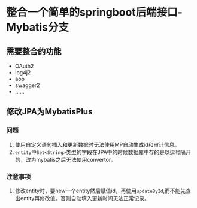 # 整合一个简单的springboot后端接口-Mybatis分支

## 需要整合的功能
- OAuth2
- log4j2
- aop
- swagger2
- ......
## 修改JPA为MybatisPlus
### 问题
1. 使用自定义语句插入和更新数据时无法使用MP自动生成id和审计信息。
3. `entity`中`Set<String>`类型的字段在JPA中的时候数据库中存的是以逗号隔开的，改为mybatis之后无法使用convertor。

### 注意事项
1. 修改entity时，要new一个entity然后赋值id，再使用`updateById`,而不能先查出entity再修改值。否则自动填入更新时间无法正常记录。